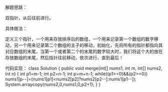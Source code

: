 解题思路：

双指针，从后往前进行。


具体做法：

定义三个指针，一个用来存放排序后的数组，一个用来记录第一个数组的数字移动，另一个用来记录第二个数组的主子的移动，初始化，先将所有的指针都指向其对应数组的末尾，当第一个或者第二个的末尾的数字较大时，我们将这个大的放在存放数组的末尾，然后指针往前移动，依次进行，直到最后！


代码实现：
class Solution {
  public void merge(int[] nums1, int m, int[] nums2, int n) {
      int p1=m-1;
      int p2=n-1;
      int p=m+n-1;
      while((p1>=0)&&(p2>=0))
      nums1[p--]=(nums1[p1]<nums2[p2]?nums2[p2--]:nums1[p1--]);
      System.arraycopy(nums2,0,nums1,0,p2+1);
  }
}
